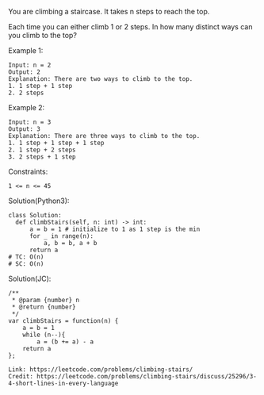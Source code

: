 You are climbing a staircase. It takes n steps to reach the top.

Each time you can either climb 1 or 2 steps. In how many distinct ways can you climb to the top?

Example 1:
```
Input: n = 2
Output: 2
Explanation: There are two ways to climb to the top.
1. 1 step + 1 step
2. 2 steps
```
Example 2:
```
Input: n = 3
Output: 3
Explanation: There are three ways to climb to the top.
1. 1 step + 1 step + 1 step
2. 1 step + 2 steps
3. 2 steps + 1 step
``` 
Constraints:
```
1 <= n <= 45
```
Solution(Python3):
```
class Solution:
  def climbStairs(self, n: int) -> int:
      a = b = 1 # initialize to 1 as 1 step is the min
      for _ in range(n):
          a, b = b, a + b
      return a 
# TC: O(n)
# SC: O(n)
```

Solution(JC):
```
/**
 * @param {number} n
 * @return {number}
 */
var climbStairs = function(n) {
    a = b = 1
    while (n--){
        a = (b += a) - a
    return a
};

```
```
Link: https://leetcode.com/problems/climbing-stairs/
Credit: https://leetcode.com/problems/climbing-stairs/discuss/25296/3-4-short-lines-in-every-language
```
